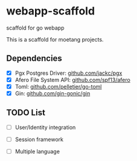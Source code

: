 # webapp-scaffold
scaffold for go webapp

This is a scaffold for moetang projects.


## Dependencies

* [x] Pgx Postgres Driver: [github.com/jackc/pgx](https://github.com/jackc/pgx)
* [x] Afero File System API: [github.com/spf13/afero](https://github.com/spf13/afero)
* [x] Toml: [github.com/pelletier/go-toml](https://github.com/pelletier/go-toml)
* [x] Gin: [github.com/gin-gonic/gin](https://github.com/gin-gonic/gin)

## TODO List

* [ ] User/Identity integration
* [ ] Session framework
* [ ] Multiple language

